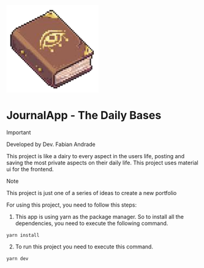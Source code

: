 ![Sprite of a dairy](./book_sprite.png)
# JournalApp - The Daily Bases
> [!IMPORTANT]
> Developed by Dev. Fabian Andrade

This project is like a dairy to every aspect in the users life, posting and saving the most private aspects on their daily life. This project uses material ui for the frontend.

> [!NOTE]
> This project is just one of a series of ideas to create a new portfolio

For using this project, you need to follow this steps:

1. This app is using yarn as the package manager. So to install all the dependencies, you need to execute the following command.

```
yarn install
```
2. To run this project you need to execute this command.
```
yarn dev
```